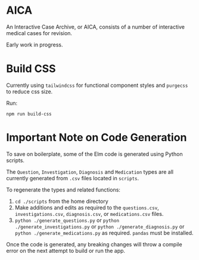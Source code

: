 # AICA

An Interactive Case Archive, or AICA, consists of a number of interactive medical cases for revision. 

Early work in progress.

# Build CSS

Currently using `tailwindcss` for functional component styles and `purgecss` to reduce css size. 

Run:

```
npm run build-css
```

# Important Note on Code Generation

To save on boilerplate, some of the Elm code is generated using Python scripts. 

The `Question`, `Investigation`, `Diagnosis` and `Medication` types are all currently generated from `.csv` files located in `scripts`. 

To regenerate the types and related functions:

1. `cd ./scripts` from the home directory
2. Make additions and edits as required to the `questions.csv`, `investigations.csv`, `diagnosis.csv`, or `medications.csv` files.
3. `python ./generate_questions.py` or `python ./generate_investigations.py` or `python ./generate_diagnosis.py` or `python ./generate_medications.py` as required. `pandas` must be installed.

Once the code is generated, any breaking changes will throw a compile error on the next attempt to build or run the app.
